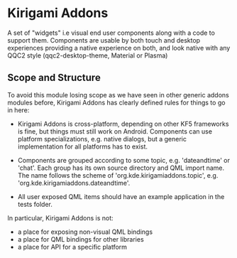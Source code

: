 <!--
SPDX-FileCopyrightText: 2019 David Edmundson <kde@davidedmundson.co.uk>
SPDX-FileCopyrightText: 2020 Nicolas Fella <nicolas.fella@gmx.de>
SPDX-License-Identifier: CC-BY-SA-4.0
-->

# Kirigami Addons

A set of "widgets" i.e visual end user components along with a code to support them.
Components are usable by both touch and desktop experiences providing a native experience on both,
and look native with any QQC2 style (qqc2-desktop-theme, Material or Plasma)

## Scope and Structure

To avoid this module losing scope as we have seen in other generic addons modules before, Kirigami Addons
has clearly defined rules for things to go in here:

- Kirigami Addons is cross-platform, depending on other KF5 frameworks is fine, but things must still work on Android.
Components can use platform specializations, e.g. native dialogs, but a generic implementation for all platforms has to exist.

- Components are grouped according to some topic, e.g. 'dateandtime' or 'chat'.
Each group has its own source directory and QML import name. The name follows the scheme of
'org.kde.kirigamiaddons.topic', e.g. 'org.kde.kirigamiaddons.dateandtime'.

- All user exposed QML items should have an example application in the tests folder.

In particular, Kirigami Addons is not:
 - a place for exposing non-visual QML bindings
 - a place for QML bindings for other libraries
 - a place for API for a specific platform

